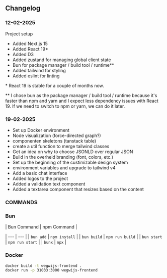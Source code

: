 ## Changelog

### 12-02-2025

Project setup
- Added Next.js 15
- Added React 19*
- Added D3
- Added zustand for managing global client state
- Bun for package manager / build tool / runtime**
- Added tailwind for styling
- Added eslint for linting


\* React 19 is stable for a couple of months now.

** I chose bun as the package manager / build tool / runtime because it's faster than npm and yarn and I expect less dependency issues with React 19. If we need to switch to npm or yarn, we can do it later.

### 19-02-2025


- Set up Docker environment
- Node visualization (force-directed graph?)
- componenten skeletons (tanstack table)
- create a util function to merge tailwind classes
- Get an idea on why to choose JSONLD over regular JSON
- Build in the overheid branding (font, colors, etc.)
- Set up the beginning of the custimizable design system
- environment variables and upgrade to tailwind v4
- Add a basic chat interface
- Added logos to the project
- Added a validation text component
- Added a textarea component that resizes based on the content


### COMMANDS

### Bun

| Bun Command | npm Command |

| --- | --- |
| `bun add` | `npm install` |
| `bun build` | `npm run build` |
| `bun start` | `npm run start` |
| `bunx` | `npx` |


### Docker

```bash
docker build -t wegwijs-frontend .
docker run -p 31033:3000 wegwijs-frontend
```


